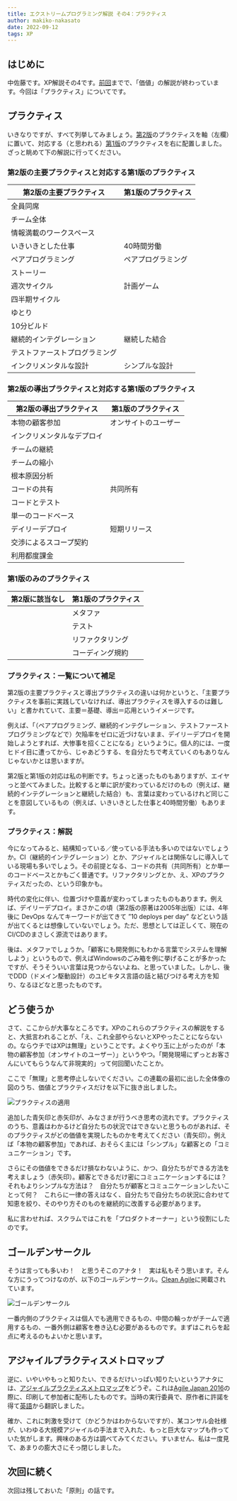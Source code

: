 ```yaml
---
title: エクストリームプログラミング解説 その4：プラクティス
author: makiko-nakasato
date: 2022-09-12
tags: XP
---
```


## はじめに

中佐藤です。XP解説その4です。[前回](https://developer.mamezou-tech.com/agile/agile-xp_03/)までで、「価値」の解説が終わっています。今回は「プラクティス」についてです。

## プラクティス

いきなりですが、すべて列挙してみましょう。[第2版](https://www.amazon.co.jp/dp/B012UWOLOQ/)のプラクティスを軸（左欄）に置いて、対応する（と思われる）[第1版](https://www.amazon.co.jp/dp/489471275X/)のプラクティスを右に配置しました。ざっと眺めて下の解説に行ってください。

### 第2版の主要プラクティスと対応する第1版のプラクティス

|  第2版の主要プラクティス  |  第1版のプラクティス  |
| ---- | ---- |
|  全員同席  |    |
|  チーム全体  |    |
|  情報満載のワークスペース  |    |
|  いきいきとした仕事  |  40時間労働  |
|  ペアプログラミング  |  ペアプログラミング  |
|  ストーリー  |    |
|  週次サイクル  |  計画ゲーム  |
|  四半期サイクル  |    |
|  ゆとり  |    |
|  10分ビルド  |    |
|  継続的インテグレーション  |  継続した結合  |
|  テストファーストプログラミング  |    |
|  インクリメンタルな設計  |  シンプルな設計  |

### 第2版の導出プラクティスと対応する第1版のプラクティス

|  第2版の導出プラクティス  |  第1版のプラクティス  |
| ---- | ---- |
|  本物の顧客参加  |  オンサイトのユーザー  |
|  インクリメンタルなデプロイ  |    |
|  チームの継続  |    |
|  チームの縮小  |    |
|  根本原因分析  |    |
|  コードの共有  |  共同所有  |
|  コードとテスト  |    |
|  単一のコードベース  |    |
|  デイリーデプロイ  |  短期リリース  |
|  交渉によるスコープ契約  |    |
|  利用都度課金  |    |

### 第1版のみのプラクティス

|  第2版に該当なし  |  第1版のプラクティス  |
| ---- | ---- |
|    |  メタファ  |
|    |  テスト  |
|    |  リファクタリング  |
|    |  コーディング規約  |

### プラクティス：一覧について補足

第2版の主要プラクティスと導出プラクティスの違いは何かというと、「主要プラクティスを事前に実践していなければ、導出プラクティスを導入するのは難しい」と書かれていて、主要＝基礎、導出＝応用というイメージです。

例えば、「（ペアプログラミング、継続的インテグレーション、テストファーストプログラミングなどで）欠陥率をゼロに近づけないまま、デイリーデプロイを開始しようとすれば、大惨事を招くことになる」というように。個人的には、一度ヒドイ目に遭ってから、じゃあどうする、を自分たちで考えていくのもありなんじゃないかとは思いますが。

第2版と第1版の対応は私の判断です。ちょっと迷ったものもありますが、エイヤっと並べてみました。比較すると単に訳が変わっているだけのもの（例えば、継続的インテグレーションと継続した結合）も、言葉は変わっているけれど同じことを意図しているもの（例えば、いきいきとした仕事と40時間労働）もあります。

### プラクティス：解説

今になってみると、結構知っている／使っている手法も多いのではないでしょうか。CI（継続的インテグレーション）とか、アジャイルとは関係なしに導入している現場も多いでしょう。その前提となる、コードの共有（共同所有）とか単一のコードベースとかもごく普通です。リファクタリングとか、え、XPのプラクティスだったの、という印象かも。

時代の変化に伴い、位置づけや意義が変わってしまったものもあります。例えば、デイリーデプロイ。まさかこの頃（第2版の原著は2005年出版）には、4年後に DevOps なんてキーワードが出てきて ”10 deploys per day” などという話が出てくるとは想像していないでしょう。ただ、思想としては正しくて、現在のCI/CDのまさしく源流ではあります。

後は、メタファでしょうか。「顧客にも開発側にもわかる言葉でシステムを理解しよう」というもので、例えばWindowsのごみ箱を例に挙げることが多かったですが、そうそういい言葉は見つからないよね、と思っていました。しかし、後でDDD（ドメイン駆動設計）のユビキタス言語の話と結びつける考え方を知り、なるほどなと思ったものです。

## どう使うか

さて、ここからが大事なところです。XPのこれらのプラクティスの解説をすると、大抵言われることが、「え、これ全部やらないとXPやったことにならないの。ならウチではXPは無理」ということです。よくやり玉に上がったのが「本物の顧客参加（オンサイトのユーザー）」というやつ。「開発現場にずっとお客さんにいてもらうなんて非現実的」って何回聞いたことか。

ここで「無理」と思考停止しないでください。この連載の最初に出した全体像の図のうち、価値とプラクティスだけを以下に抜き出しました。

![プラクティスの適用](/img/agile/agile-xp_04-1.jpg)

追加した青矢印と赤矢印が、みなさまが行うべき思考の流れです。プラクティスのうち、意義はわかるけど自分たちの状況ではできないと思うものがあれば、そのプラクティスがどの価値を実現したものかを考えてください（青矢印）。例えば「本物の顧客参加」であれば、おそらく主には「シンプル」な顧客との「コミュニケーション」です。

さらにその価値をできるだけ損なわないように、かつ、自分たちができる方法を考えましょう（赤矢印）。顧客とできるだけ密にコミュニケーションするには？　それもよりシンプルな方法は？　自分たちが顧客とコミュニケーションしたいことって何？　これらに一律の答えはなく、自分たちで自分たちの状況に合わせて知恵を絞り、そのやり方そのものを継続的に改善する必要があります。

私に言わせれば、スクラムではこれを「プロダクトオーナー」という役割にしたのです。

## ゴールデンサークル

そうは言っても多いわ！　と思うそこのアナタ！　実は私もそう思います。そんな方にうってつけなのが、以下のゴールデンサークル。[Clean Agile](https://www.amazon.co.jp/dp/B08KRHDS84/)に掲載されています。

![ゴールデンサークル](/img/agile/agile-xp_04-2.jpg)

一番内側のプラクティスは個人でも適用できるもの、中間の輪っかがチームで適用するもの、一番外側は顧客を巻き込む必要があるものです。まずはこれらを起点に考えるのもよいかと思います。

## アジャイルプラクティスメトロマップ

逆に、いやいやもっと知りたい、できるだけいっぱい知りたいというアナタには、[アジャイルプラクティスメトロマップ](https://2016.agilejapan.jp/image/AgileJapan2016-pre-0-0-MetroMap.pdf)をどうぞ。これは[Agile Japan 2016](https://2016.agilejapan.jp/)の際に、印刷して参加者に配布したものです。当時の実行委員で、原作者に許諾を得て[英語](https://www.agilealliance.org/agile101/subway-map-to-agile-practices/)から翻訳しました。

確か、これに刺激を受けて（かどうかはわからないですが）、某コンサル会社様が、いわゆる大規模アジャイルの手法まで入れた、もっと巨大なマップも作っていた気がします。興味のある方は調べてみてください。すいません、私は一度見て、あまりの膨大さにそっ閉じしました。

## 次回に続く

次回は残しておいた「原則」の話です。

